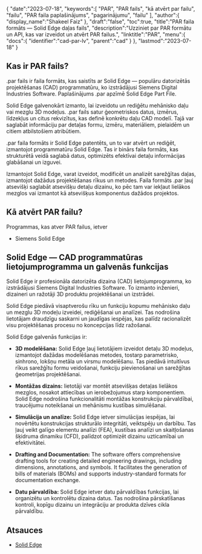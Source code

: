 {
   "date":"2023-07-18",
   "keywords":[
"PAR",
"PAR fails",
"kā atvērt par failu",
"failu",
"PAR faila paplašinājums",
"pagarinājumu",
"failu"
],
   "author":{
      "display_name":"Shakeel Faiz"
},
   "draft":"false",
   "toc":true,
   "title":"PAR faila formāts — Solid Edge daļas fails",
   "description":"Uzziniet par PAR formātu un API, kas var izveidot un atvērt PAR failus.",
   "linktitle":"PAR",
   "menu":{
      "docs":{
         "identifier":"cad-par-lv",
         "parent":"cad"
}
},
   "lastmod":"2023-07-18"
}

## Kas ir PAR fails?

.par fails ir faila formāts, kas saistīts ar Solid Edge — populāru datorizētās projektēšanas (CAD) programmatūru, ko izstrādājusi Siemens Digital Industries Software. Paplašinājums .par apzīmē Solid Edge Part File.

Solid Edge galvenokārt izmanto, lai izveidotu un rediģētu mehānisko daļu vai mezglu 3D modeļus. .par fails satur ģeometriskos datus, izmērus, līdzekļus un citus rekvizītus, kas definē konkrētu daļu CAD modelī. Tajā var saglabāt informāciju par detaļas formu, izmēru, materiāliem, pielaidēm un citiem atbilstošiem atribūtiem.

.par faila formāts ir Solid Edge patentēts, un to var atvērt un rediģēt, izmantojot programmatūru Solid Edge. Tas ir binārs faila formāts, kas strukturētā veidā saglabā datus, optimizēts efektīvai detaļu informācijas glabāšanai un izguvei.

Izmantojot Solid Edge, varat izveidot, modificēt un analizēt sarežģītas daļas, izmantojot dažādus projektēšanas rīkus un metodes. Faila formāts .par ļauj atsevišķi saglabāt atsevišķu detaļu dizainu, ko pēc tam var iekļaut lielākos mezglos vai izmantot kā atsevišķus komponentus dažādos projektos.

## Kā atvērt PAR failu?

Programmas, kas atver PAR failus, ietver

- Siemens Solid Edge

## Solid Edge — CAD programmatūras lietojumprogramma un galvenās funkcijas

Solid Edge ir profesionāla datorizēta dizaina (CAD) lietojumprogramma, ko izstrādājusi Siemens Digital Industries Software. To izmanto inženieri, dizaineri un ražotāji 3D produktu projektēšanai un izstrādei.

Solid Edge piedāvā visaptverošu rīku un funkciju kopumu mehānisko daļu un mezglu 3D modeļu izveidei, rediģēšanai un analīzei. Tas nodrošina lietotājam draudzīgu saskarni un jaudīgas iespējas, kas palīdz racionalizēt visu projektēšanas procesu no koncepcijas līdz ražošanai.

Solid Edge galvenās funkcijas ir:

- **3D modelēšana:** Solid Edge ļauj lietotājiem izveidot detaļu 3D modeļus, izmantojot dažādas modelēšanas metodes, tostarp parametrisko, sinhrono, lokšņu metāla un virsmu modelēšanu. Tas piedāvā intuitīvus rīkus sarežģītu formu veidošanai, funkciju pievienošanai un sarežģītas ģeometrijas projektēšanai.

- **Montāžas dizains:** lietotāji var montēt atsevišķas detaļas lielākos mezglos, nosakot attiecības un ierobežojumus starp komponentiem. Solid Edge nodrošina funkcionalitāti montāžas konstrukciju pārvaldībai, traucējumu noteikšanai un mehānismu kustības simulēšanai.

- **Simulācija un analīze:** Solid Edge ietver simulācijas iespējas, lai novērtētu konstrukcijas strukturālo integritāti, veiktspēju un darbību. Tas ļauj veikt galīgo elementu analīzi (FEA), kustības analīzi un skaitļošanas šķidruma dinamiku (CFD), palīdzot optimizēt dizainu uzticamībai un efektivitātei.

- **Drafting and Documentation:** The software offers comprehensive drafting tools for creating detailed engineering drawings, including dimensions, annotations, and symbols. It facilitates the generation of bills of materials (BOMs) and supports industry-standard formats for documentation exchange.

- **Datu pārvaldība:** Solid Edge ietver datu pārvaldības funkcijas, lai organizētu un kontrolētu dizaina datus. Tas nodrošina pārskatīšanas kontroli, kopīgu dizainu un integrāciju ar produkta dzīves cikla pārvaldību.

## Atsauces
* [Solid Edge](https://en.wikipedia.org/wiki/Solid_Edge)



